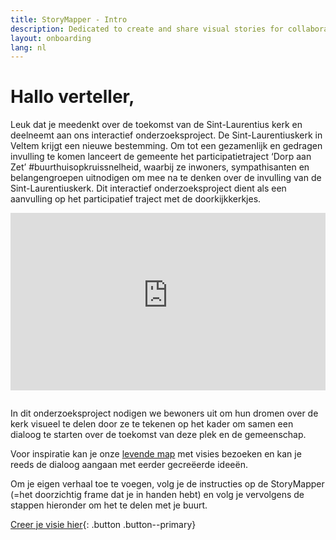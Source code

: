 ```yaml
---
title: StoryMapper - Intro
description: Dedicated to create and share visual stories for collaborative community mapping and sense-making. Start a story and share your ideas.
layout: onboarding
lang: nl
---
```

# Hallo verteller,

Leuk dat je meedenkt over de toekomst van de Sint-Laurentius kerk en deelneemt aan ons interactief onderzoeksproject.
De Sint-Laurentiuskerk in Veltem krijgt een nieuwe bestemming. Om tot een gezamenlijk en gedragen invulling te komen lanceert de gemeente het participatietraject ‘Dorp aan Zet’ #buurthuisopkruissnelheid, waarbij ze inwoners, sympathisanten en belangengroepen uitnodigen om mee na te denken over de invulling van de Sint-Laurentiuskerk. Dit interactief onderzoeksproject dient als een aanvulling op het participatief traject met de doorkijkkerkjes.

<p style="position: relative; padding-bottom: 56.25%; height: 0; overflow: hidden; width: 100%; height: auto; margin-bottom: 2em;"><iframe style="border:none; overflow:hidden; position: absolute; top: 0; left: 0; width: 100%; height: 100%;" width="560" height="315" src="https://www.youtube-nocookie.com/embed/7FNdytV-SX4" title="YouTube video player" frameborder="0" allow="accelerometer; autoplay; clipboard-write; encrypted-media; gyroscope; picture-in-picture" allowfullscreen></iframe></p>

In dit onderzoeksproject nodigen we bewoners uit om hun dromen over de kerk visueel te delen door ze te tekenen op het kader om samen een dialoog te starten over de toekomst van deze plek en de gemeenschap.

Voor inspiratie kan je onze <a href="https://padlet.com/hannevrebos/zof0d2ho8ihqivtt " target="_blank">levende map</a> met visies bezoeken en kan je reeds de dialoog aangaan met eerder gecreëerde ideeën.

Om je eigen verhaal toe te voegen, volg je de instructies op de StoryMapper (=het doorzichtig frame dat je in handen hebt) en volg je vervolgens de stappen hieronder om het te delen met je buurt.

[Creer je visie hier](your-story.html){: .button .button--primary}
